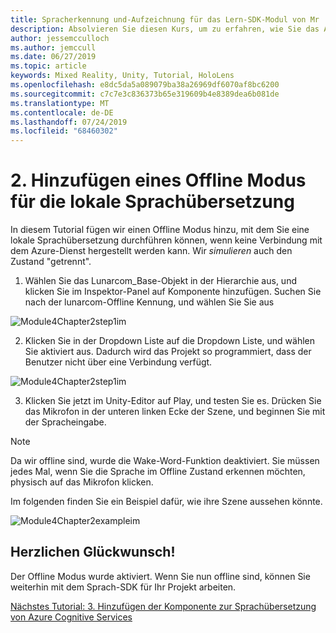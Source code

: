 ```yaml
---
title: Spracherkennung und-Aufzeichnung für das Lern-SDK-Modul von Mr
description: Absolvieren Sie diesen Kurs, um zu erfahren, wie Sie das Azure Speech SDK in einer Mixed Reality-Anwendung implementieren.
author: jessemcculloch
ms.author: jemccull
ms.date: 06/27/2019
ms.topic: article
keywords: Mixed Reality, Unity, Tutorial, HoloLens
ms.openlocfilehash: e8dc5da5a089079ba38a26969df6070af8bc6200
ms.sourcegitcommit: c7c7e3c836373b65e319609b4e8389dea6b081de
ms.translationtype: MT
ms.contentlocale: de-DE
ms.lasthandoff: 07/24/2019
ms.locfileid: "68460302"
---
```

# <a name="2----adding-an-offline-mode-for-local-speech-to-text-translation"></a>2.    Hinzufügen eines Offline Modus für die lokale Sprachübersetzung

In diesem Tutorial fügen wir einen Offline Modus hinzu, mit dem Sie eine lokale Sprachübersetzung durchführen können, wenn keine Verbindung mit dem Azure-Dienst hergestellt werden kann. Wir *simulieren* auch den Zustand "getrennt".

1. Wählen Sie das Lunarcom_Base-Objekt in der Hierarchie aus, und klicken Sie im Inspektor-Panel auf Komponente hinzufügen. Suchen Sie nach der lunarcom-Offline Kennung, und wählen Sie Sie aus

![Module4Chapter2step1im](images/module4chapter2step1im.PNG)

2. Klicken Sie in der Dropdown Liste auf die Dropdown Liste, und wählen Sie aktiviert aus. Dadurch wird das Projekt so programmiert, dass der Benutzer nicht über eine Verbindung verfügt. 

![Module4Chapter2step1im](images/module4chapter2step2im.PNG)

3. Klicken Sie jetzt im Unity-Editor auf Play, und testen Sie es. Drücken Sie das Mikrofon in der unteren linken Ecke der Szene, und beginnen Sie mit der Spracheingabe. 

> [!NOTE]
> Da wir offline sind, wurde die Wake-Word-Funktion deaktiviert. Sie müssen jedes Mal, wenn Sie die Sprache im Offline Zustand erkennen möchten, physisch auf das Mikrofon klicken. 

Im folgenden finden Sie ein Beispiel dafür, wie ihre Szene aussehen könnte.

![Module4Chapter2exampleim](images/module4chapter2exampleim.PNG)

## <a name="congratulations"></a>Herzlichen Glückwunsch!

Der Offline Modus wurde aktiviert. Wenn Sie nun offline sind, können Sie weiterhin mit dem Sprach-SDK für Ihr Projekt arbeiten. 


[Nächstes Tutorial: 3.  Hinzufügen der Komponente zur Sprachübersetzung von Azure Cognitive Services](mrlearning-speechSDK-ch3.md)

